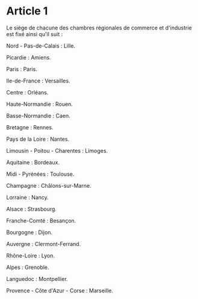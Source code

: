 # Article 1

Le siège de chacune des chambres régionales de commerce et d'industrie est fixé ainsi qu'il suit :

Nord - Pas-de-Calais : Lille.

Picardie : Amiens.

Paris : Paris.

Ile-de-France : Versailles.

Centre : Orléans.

Haute-Normandie : Rouen.

Basse-Normandie : Caen.

Bretagne : Rennes.

Pays de la Loire : Nantes.

Limousin - Poitou - Charentes : Limoges.

Aquitaine : Bordeaux.

Midi - Pyrénées : Toulouse.

Champagne : Châlons-sur-Marne.

Lorraine : Nancy.

Alsace : Strasbourg.

Franche-Comté : Besançon.

Bourgogne : Dijon.

Auvergne : Clermont-Ferrand.

Rhône-Loire : Lyon.

Alpes : Grenoble.

Languedoc : Montpellier.

Provence - Côte d'Azur - Corse : Marseille.
